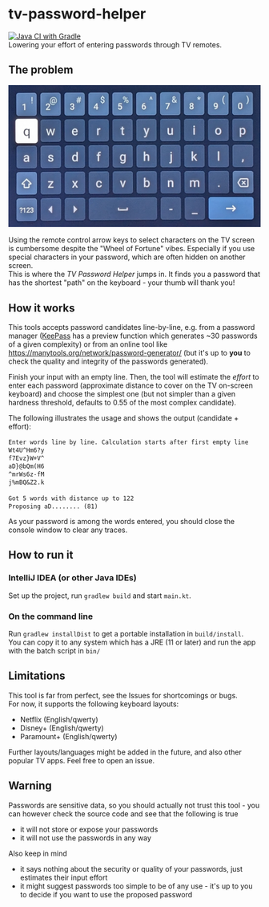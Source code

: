 # tv-password-helper
<!-- markdown-link-check-disable-next-line -->
[![Java CI with Gradle](https://github.com/maxbechtold/tv-password-helper/actions/workflows/gradle.yml/badge.svg)](https://github.com/maxbechtold/tv-password-helper/actions/workflows/gradle.yml)  
Lowering your effort of entering passwords through TV remotes.

## The problem
![Photo of TV keyboard](src/main/resources/leanback_keyboard.jpg)

Using the remote control arrow keys to select characters on the TV screen is cumbersome despite the "Wheel of Fortune" vibes. Especially if you use special characters in your password, which are often hidden on another screen.  
This is where the *TV Password Helper* jumps in. It finds you a password that has the shortest "path" on the keyboard - your thumb will thank you!

## How it works

This tools accepts password candidates line-by-line, e.g. from a password manager ([KeePass](https://keepass.info) has a preview function which generates ~30 passwords of a given complexity) or from an online tool like https://manytools.org/network/password-generator/ (but it's up to **you** to check the quality and integrity of the passwords generated).

Finish your input with an empty line. Then, the tool will estimate the *effort* to enter each password (approximate distance to cover on the TV on-screen keyboard) and choose the simplest one (but not simpler than a given hardness threshold, defaults to 0.55 of the most complex candidate).

The following illustrates the usage and shows the output (candidate + effort):

```
Enter words line by line. Calculation starts after first empty line
Wt4U^Hm6?y
f7Evz}W+V^
aD}@bQm(H6
^mrWs6z-fM
j%mBQ&Z2.k

Got 5 words with distance up to 122
Proposing aD........ (81)
```

As your password is among the words entered, you should close the console window to clear any traces.

## How to run it

### IntelliJ IDEA (or other Java IDEs)
Set up the project, run `gradlew build` and start `main.kt`.  

### On the command line
Run `gradlew installDist` to get a portable installation in `build/install`.  
You can copy it to any system which has a JRE (11 or later) and run the app with the batch script in `bin/`

## Limitations
This tool is far from perfect, see the Issues for shortcomings or bugs.  
For now, it supports the following keyboard layouts:
- Netflix (English/qwerty)
- Disney+ (English/qwerty)
- Paramount+ (English/qwerty)

Further layouts/languages might be added in the future, and also other popular TV apps. Feel free to open an issue.

## Warning
Passwords are sensitive data, so you should actually not trust this tool - you can however check the source code and see that the following is true
- it will not store or expose your passwords
- it will not use the passwords in any way

Also keep in mind
- it says nothing about the security or quality of your passwords, just estimates their input effort
- it might suggest passwords too simple to be of any use - it's up to you to decide if you want to use the proposed password
